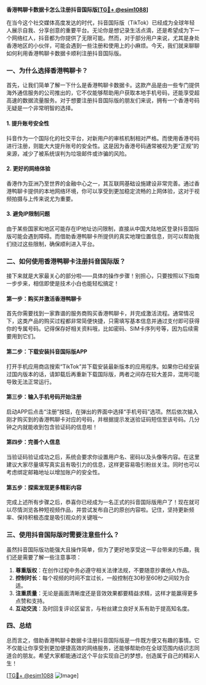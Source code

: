 **香港鸭聊卡数据卡怎么注册抖音国际版[[TG💪+ @esim1088](https://t.me/s/esim1088)]**

在当今这个社交媒体高度发达的时代，抖音国际版（TikTok）已经成为全球年轻人展示自我、分享创意的重要平台。无论你是想记录生活点滴，还是希望成为下一个网络红人，抖音都为你提供了无限可能。然而，对于部分用户来说，尤其是身处香港地区的小伙伴，可能会遇到一些注册和使用上的小麻烦。今天，我们就来聊聊如何利用香港鸭聊卡数据卡顺利注册抖音国际版。

### 一、为什么选择香港鸭聊卡？

首先，让我们简单了解一下什么是香港鸭聊卡数据卡。这款产品是由一些专门提供海外通信服务的公司推出的，它不仅能够帮助用户获取本地手机号码，还能享受超高速的数据流量服务。对于想要注册抖音国际版的朋友们来说，拥有一个香港号码无疑是一个非常明智的选择。

#### 1. 提升账号安全性
抖音作为一个国际化的社交平台，对新用户的审核机制相对严格。而使用香港号码进行注册，则能大大提升账号的安全性。这是因为香港号码通常被视为更“正规”的来源，减少了被系统误判为垃圾邮件或诈骗的风险。

#### 2. 更好的网络体验
香港作为亚洲乃至世界的金融中心之一，其互联网基础设施建设非常完善。通过香港鸭聊卡提供的本地网络环境，你可以享受到更加稳定流畅的上网体验，这对于视频拍摄与上传来说尤为重要。

#### 3. 避免IP限制问题
由于某些国家和地区可能存在IP地址访问限制，直接从中国大陆地区登录抖音国际版可能会遇到障碍。而借助香港鸭聊卡所提供的真实地理位置信息，则可以帮助我们绕过这些限制，确保顺利进入平台。

### 二、如何使用香港鸭聊卡注册抖音国际版？

接下来就是大家最关心的部分啦——具体的操作步骤！别担心，只要按照以下指南一步步来，相信即使是技术小白也能轻松搞定！

#### 第一步：购买并激活香港鸭聊卡
首先你需要找到一家靠谱的服务商购买香港鸭聊卡，并完成激活流程。通常情况下，这类产品的购买过程都非常简便快捷，只需填写基本信息并通过支付即可获得你的专属号码。记得保存好相关资料哦，比如密码、SIM卡序列号等，因为后续需要用到它们。

#### 第二步：下载安装抖音国际版APP
打开手机应用商店搜索“TikTok”并下载安装最新版本的应用程序。如果你已经安装过国内版本的话，请卸载后再重新下载国际版，两者之间存在较大差异，混用可能导致无法正常运行。

#### 第三步：输入手机号码开始注册
启动APP后点击“注册”按钮，在弹出的界面中选择“手机号码”选项。然后依次输入刚才购买到的香港鸭聊卡对应的号码，并根据提示发送验证码短信至该号码。几分钟之内就能收到包含验证码的信息啦！

#### 第四步：完善个人信息
当验证码验证成功之后，系统会要求你设置用户名、密码以及头像等内容。在这里建议大家尽量填写真实且有吸引力的信息，这样更容易吸引粉丝关注。同时也可以考虑绑定邮箱地址以增加账户的安全性。

#### 第五步：探索发现更多精彩内容
完成上述所有步骤之后，恭喜你已经成为一名正式的抖音国际版用户了！现在就可以尽情浏览各种短视频作品，并尝试发布自己的原创内容啦。记住，坚持更新频率、保持积极态度是吸引观众的关键哦～

### 三、使用抖音国际版时需要注意些什么？

虽然抖音国际版功能强大且操作简单，但为了更好地享受这一平台带来的乐趣，我们还是需要了解一些注意事项：

1. **尊重版权**：在创作过程中务必遵守相关法律法规，不要随意抄袭他人作品。
2. **控制时长**：每个视频的时间不宜过长，一般控制在30秒至60秒之间较为合适。
3. **注重质量**：无论是画面清晰度还是音效效果都要精益求精，这样才能赢得更多点赞和支持。
4. **互动交流**：及时回复评论区留言，与粉丝建立良好关系有助于提高知名度。

### 四、总结

总而言之，借助香港鸭聊卡数据卡注册抖音国际版是一件既方便又有趣的事情。它不仅能让你享受到更加便捷高效的网络服务，还能够帮助你在全球范围内结识志同道合的朋友。希望大家都能通过这个平台实现自己的梦想，创造属于自己的精彩人生！

[[TG💪+ @esim1088](https://t.me/s/esim1088) ![Image](https://i.postimg.cc/4NQfJmqS/Snipaste-2025-05-13-00-14-12.png)]